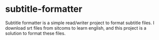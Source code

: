 # subtitle-formatter

Subtitle formatter is a simple read/writer project to format subtitle files. I download srt files from sitcoms to learn english, and this project is a solution to format these files.
